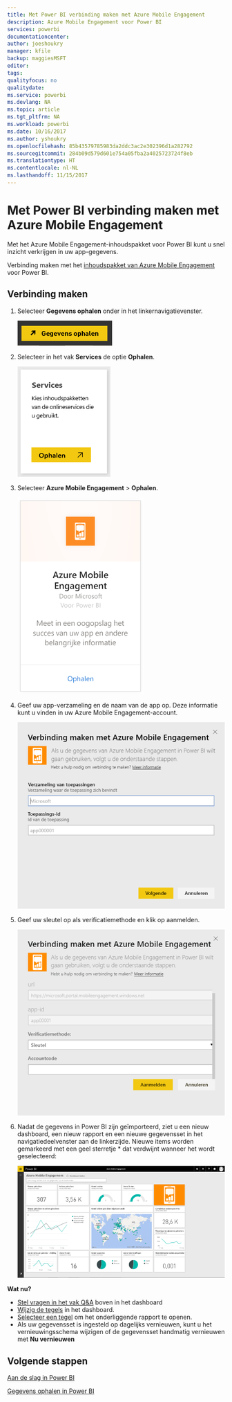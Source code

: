 ```yaml
---
title: Met Power BI verbinding maken met Azure Mobile Engagement
description: Azure Mobile Engagement voor Power BI
services: powerbi
documentationcenter: 
author: joeshoukry
manager: kfile
backup: maggiesMSFT
editor: 
tags: 
qualityfocus: no
qualitydate: 
ms.service: powerbi
ms.devlang: NA
ms.topic: article
ms.tgt_pltfrm: NA
ms.workload: powerbi
ms.date: 10/16/2017
ms.author: yshoukry
ms.openlocfilehash: 85b43579785983da2ddc3ac2e302396d1a282792
ms.sourcegitcommit: 284b09d579d601e754a05fba2a4025723724f8eb
ms.translationtype: HT
ms.contentlocale: nl-NL
ms.lasthandoff: 11/15/2017
---
```

# <a name="connect-to-azure-mobile-engagement-with-power-bi"></a>Met Power BI verbinding maken met Azure Mobile Engagement
Met het Azure Mobile Engagement-inhoudspakket voor Power BI kunt u snel inzicht verkrijgen in uw app-gegevens.

Verbinding maken met het [inhoudspakket van Azure Mobile Engagement](https://app.powerbi.com/groups/me/getdata/services/azme) voor Power BI.

## <a name="how-to-connect"></a>Verbinding maken
1. Selecteer **Gegevens ophalen** onder in het linkernavigatievenster.
   
    ![](media/service-connect-to-azure-mobile/getdata.png)
2. Selecteer in het vak **Services** de optie **Ophalen**.
   
    ![](media/service-connect-to-azure-mobile/services.png)
3. Selecteer **Azure Mobile Engagement** \> **Ophalen**.
   
    ![](media/service-connect-to-azure-mobile/azme.png) 
4. Geef uw app-verzameling en de naam van de app op. Deze informatie kunt u vinden in uw Azure Mobile Engagement-account.
   
    ![](media/service-connect-to-azure-mobile/parameters.png) 
5. Geef uw sleutel op als verificatiemethode en klik op aanmelden.
   
    ![](media/service-connect-to-azure-mobile/creds.png)
6. Nadat de gegevens in Power BI zijn geïmporteerd, ziet u een nieuw dashboard, een nieuw rapport en een nieuwe gegevensset in het navigatiedeelvenster aan de linkerzijde. Nieuwe items worden gemarkeerd met een geel sterretje \* dat verdwijnt wanneer het wordt geselecteerd:
   
    ![](media/service-connect-to-azure-mobile/dashboard.png)

 **Wat nu?**

* [Stel vragen in het vak Q&A](service-q-and-a.md) boven in het dashboard
* [Wijzig de tegels](service-dashboard-edit-tile.md) in het dashboard.
* [Selecteer een tegel](service-dashboard-tiles.md) om het onderliggende rapport te openen.
* Als uw gegevensset is ingesteld op dagelijks vernieuwen, kunt u het vernieuwingsschema wijzigen of de gegevensset handmatig vernieuwen met **Nu vernieuwen**

## <a name="next-steps"></a>Volgende stappen
[Aan de slag in Power BI](service-get-started.md)

[Gegevens ophalen in Power BI](service-get-data.md)

